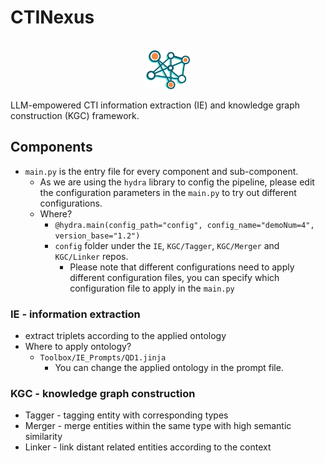 # CTINexus
<p align="center">
    <br>
    <img src="Knowledge-Graph.webp" width="70"/>
    <br>
</p>
LLM-empowered CTI information extraction (IE) and knowledge graph construction (KGC) framework.

## Components
* `main.py` is the entry file for every component and sub-component.
  - As we are using the `hydra` library to config the pipeline, please edit the configuration parameters in the `main.py` to try out different configurations.
  - Where?
    - `@hydra.main(config_path="config", config_name="demoNum=4", version_base="1.2")`
    - `config` folder under the `IE`, `KGC/Tagger`, `KGC/Merger` and `KGC/Linker` repos.
      - Please note that different configurations need to apply different configuration files, you can specify which configuration file to apply in the `main.py`
### IE - information extraction
 * extract triplets according to the applied ontology
 *  Where to apply ontology?
     * `Toolbox/IE_Prompts/QD1.jinja`
       * You can change the applied ontology in the prompt file.
### KGC - knowledge graph construction
 * Tagger - tagging entity with corresponding types
 * Merger - merge entities within the same type with high semantic similarity
 * Linker - link distant related entities according to the context


